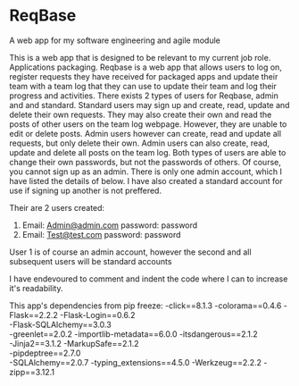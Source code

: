 # ReqBase
A web app for my software engineering and agile module

This is a web app that is designed to be relevant to my current job role. Applications packaging.
Reqbase is a web app that allows users to log on, register requests they have received for packaged apps and update their team with a team log that they can use to update their team and log their progress and activities. There exists 2 types of users for Reqbase, admin and and standard. Standard users may sign up and create, read, update and delete their own requests. They may also create their own and read the posts of other users on the team log webpage. However, they are unable to edit or delete posts. 
Admin users however can create, read and update all requests, but only delete their own. Admin users can also create, read, update and delete all posts on the team log. 
Both types of users are able to change their own passwords, but not the passwords of others.
Of course, you cannot sign up as an admin. There is only one admin account, which I have listed the details of below. I have also created a standard account for use if signing up another is not preffered. 

Their are 2 users created:
1) Email: Admin@admin.com    password: password
2) Email: Test@test.com      password: password

User 1 is of course an admin account, however the second and all subsequent users will be standard accounts

I have endevoured to comment and indent the code where I can to increase it's readability.

This app's dependencies from pip freeze:
-click==8.1.3
-colorama==0.4.6
-Flask==2.2.2
-Flask-Login==0.6.2       
-Flask-SQLAlchemy==3.0.3  
-greenlet==2.0.2
-importlib-metadata==6.0.0
-itsdangerous==2.1.2      
-Jinja2==3.1.2
-MarkupSafe==2.1.2        
-pipdeptree==2.7.0        
-SQLAlchemy==2.0.7
-typing_extensions==4.5.0
-Werkzeug==2.2.2
-zipp==3.12.1
